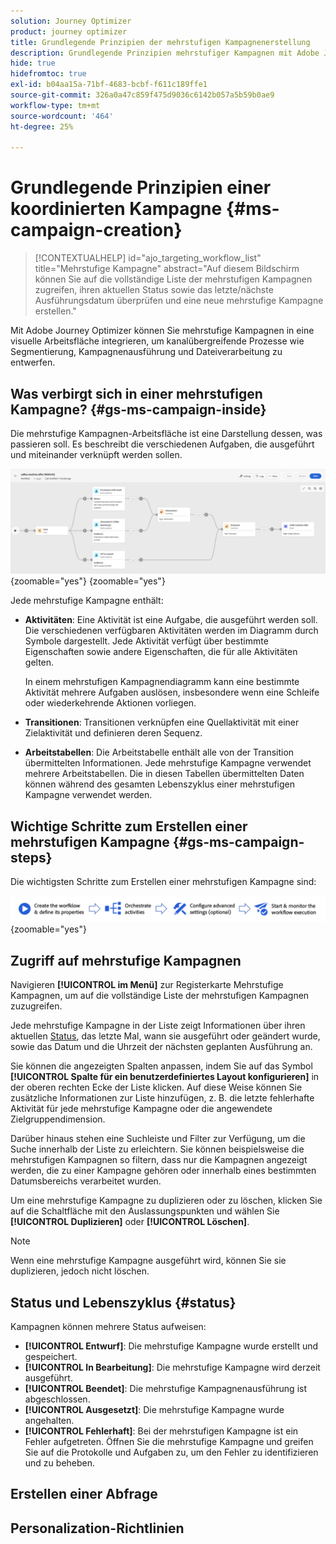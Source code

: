 ```yaml
---
solution: Journey Optimizer
product: journey optimizer
title: Grundlegende Prinzipien der mehrstufigen Kampagnenerstellung
description: Grundlegende Prinzipien mehrstufiger Kampagnen mit Adobe Journey Optimizer kennenlernen
hide: true
hidefromtoc: true
exl-id: b04aa15a-71bf-4683-bcbf-f611c189ffe1
source-git-commit: 326a0a47c859f475d9036c6142b057a5b59b0ae9
workflow-type: tm+mt
source-wordcount: '464'
ht-degree: 25%

---
```


# Grundlegende Prinzipien einer koordinierten Kampagne {#ms-campaign-creation}

>[!CONTEXTUALHELP]
>id="ajo_targeting_workflow_list"
>title="Mehrstufige Kampagne"
>abstract="Auf diesem Bildschirm können Sie auf die vollständige Liste der mehrstufigen Kampagnen zugreifen, ihren aktuellen Status sowie das letzte/nächste Ausführungsdatum überprüfen und eine neue mehrstufige Kampagne erstellen."

Mit Adobe Journey Optimizer können Sie mehrstufige Kampagnen in eine visuelle Arbeitsfläche integrieren, um kanalübergreifende Prozesse wie Segmentierung, Kampagnenausführung und Dateiverarbeitung zu entwerfen.

## Was verbirgt sich in einer mehrstufigen Kampagne? {#gs-ms-campaign-inside}

Die mehrstufige Kampagnen-Arbeitsfläche ist eine Darstellung dessen, was passieren soll. Es beschreibt die verschiedenen Aufgaben, die ausgeführt und miteinander verknüpft werden sollen.

![](assets/workflow-example.png){zoomable="yes"} {zoomable="yes"}

Jede mehrstufige Kampagne enthält:

* **Aktivitäten**: Eine Aktivität ist eine Aufgabe, die ausgeführt werden soll. Die verschiedenen verfügbaren Aktivitäten werden im Diagramm durch Symbole dargestellt. Jede Aktivität verfügt über bestimmte Eigenschaften sowie andere Eigenschaften, die für alle Aktivitäten gelten.

  In einem mehrstufigen Kampagnendiagramm kann eine bestimmte Aktivität mehrere Aufgaben auslösen, insbesondere wenn eine Schleife oder wiederkehrende Aktionen vorliegen.

* **Transitionen**: Transitionen verknüpfen eine Quellaktivität mit einer Zielaktivität und definieren deren Sequenz.

* **Arbeitstabellen**: Die Arbeitstabelle enthält alle von der Transition übermittelten Informationen. Jede mehrstufige Kampagne verwendet mehrere Arbeitstabellen. Die in diesen Tabellen übermittelten Daten können während des gesamten Lebenszyklus einer mehrstufigen Kampagne verwendet werden.

## Wichtige Schritte zum Erstellen einer mehrstufigen Kampagne {#gs-ms-campaign-steps}

Die wichtigsten Schritte zum Erstellen einer mehrstufigen Kampagne sind:

![](assets/workflow-creation-process.png){zoomable="yes"}

## Zugriff auf mehrstufige Kampagnen

Navigieren **[!UICONTROL im Menü]** zur Registerkarte Mehrstufige Kampagnen, um auf die vollständige Liste der mehrstufigen Kampagnen zuzugreifen.

Jede mehrstufige Kampagne in der Liste zeigt Informationen über ihren aktuellen [Status](#status), das letzte Mal, wann sie ausgeführt oder geändert wurde, sowie das Datum und die Uhrzeit der nächsten geplanten Ausführung an.

Sie können die angezeigten Spalten anpassen, indem Sie auf das Symbol **[!UICONTROL Spalte für ein benutzerdefiniertes Layout konfigurieren]** in der oberen rechten Ecke der Liste klicken. Auf diese Weise können Sie zusätzliche Informationen zur Liste hinzufügen, z. B. die letzte fehlerhafte Aktivität für jede mehrstufige Kampagne oder die angewendete Zielgruppendimension.

Darüber hinaus stehen eine Suchleiste und Filter zur Verfügung, um die Suche innerhalb der Liste zu erleichtern. Sie können beispielsweise die mehrstufigen Kampagnen so filtern, dass nur die Kampagnen angezeigt werden, die zu einer Kampagne gehören oder innerhalb eines bestimmten Datumsbereichs verarbeitet wurden.

Um eine mehrstufige Kampagne zu duplizieren oder zu löschen, klicken Sie auf die Schaltfläche mit den Auslassungspunkten und wählen Sie **[!UICONTROL Duplizieren]** oder **[!UICONTROL Löschen]**.

>[!NOTE]
>
>Wenn eine mehrstufige Kampagne ausgeführt wird, können Sie sie duplizieren, jedoch nicht löschen.

## Status und Lebenszyklus {#status}

Kampagnen können mehrere Status aufweisen:

* **[!UICONTROL Entwurf]**: Die mehrstufige Kampagne wurde erstellt und gespeichert.
* **[!UICONTROL In Bearbeitung]**: Die mehrstufige Kampagne wird derzeit ausgeführt.
* **[!UICONTROL Beendet]**: Die mehrstufige Kampagnenausführung ist abgeschlossen.
* **[!UICONTROL Ausgesetzt]**: Die mehrstufige Kampagne wurde angehalten.
* **[!UICONTROL Fehlerhaft]**: Bei der mehrstufigen Kampagne ist ein Fehler aufgetreten. Öffnen Sie die mehrstufige Kampagne und greifen Sie auf die Protokolle und Aufgaben zu, um den Fehler zu identifizieren und zu beheben.


## Erstellen einer Abfrage

## Personalization-Richtlinien
